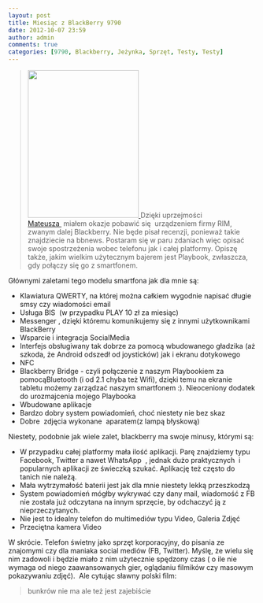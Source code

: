 ```yaml
---
layout: post
title: Miesiąc z BlackBerry 9790
date: 2012-10-07 23:59
author: admin
comments: true
categories: [9790, Blackberry, Jeżynka, Sprzęt, Testy, Testy]
---
```

<blockquote><a href="http://szymonmotyka.pl/wp-content/uploads/2012/10/2012-09-30-19.27.19.jpg"><img class="aligncenter size-medium wp-image-607" title="2012-09-30 19.27.19" src="http://szymonmotyka.pl/wp-content/uploads/2012/10/2012-09-30-19.27.19-225x300.jpg" alt="" width="225" height="300" /></a><a href="http://szymonmotyka.pl/wp-content/uploads/2012/10/2012-09-24-21.19.48.jpg">
</a>Dzięki uprzejmości <a title="Mateusz Nowak na SpidersWeb" href="http://www.spidersweb.pl/author/newwalk">Mateusza </a> miałem okazje pobawić się  urządzeniem firmy RIM, zwanym dalej Blackberry. Nie będe pisał recenzji, ponieważ takie znajdziecie na bbnews. Postaram się w paru zdaniach więc opisać swoje spostrzeżenia wobec telefonu jak i całej platformy. Opiszę także, jakim wielkim użytecznym bajerem jest Playbook, zwłaszcza, gdy połączy się go z smartfonem.</blockquote>
<!--more-->

Głównymi zaletami tego modelu smartfona jak dla mnie są:
<ul>
	<li>Klawiatura QWERTY, na której można całkiem wygodnie napisać długie smsy czy wiadomości email</li>
	<li>Usługa BIS  (w przypadku PLAY 10 zł za miesiąc)</li>
	<li>Messenger , dzięki któremu komunikujemy się z innymi użytkownikami BlackBerry</li>
	<li>Wsparcie i integracja SocialMedia</li>
	<li>Interfejs obsługiwany tak dobrze za pomocą wbudowanego gładzika (aż szkoda, że Android odszedł od joysticków) jak i ekranu dotykowego</li>
	<li>NFC</li>
	<li>Blackberry Bridge - czyli połączenie z naszym Playbookiem za pomocąBluetooth (i od 2.1 chyba też Wifi), dzięki temu na ekranie tabletu możemy zarządzać naszym smartfonem :). Nieoceniony dodatek do urozmajcenia mojego Playbooka</li>
	<li>Wbudowane aplikacje</li>
	<li>Bardzo dobry system powiadomień, choć niestety nie bez skaz</li>
	<li>Dobre  zdjęcia wykonane  aparatem(z lampą błyskową)</li>
</ul>
Niestety, podobnie jak wiele zalet, blackberry ma swoje minusy, którymi są:
<ul>
	<li>W przypadku całej platformy mała ilość aplikacji. Parę znajdziemy typu Facebook, Twitter a nawet WhatsApp  , jednak dużo praktycznych  i popularnych aplikacji ze świeczką szukać. Aplikację też często do tanich nie należą.</li>
	<li>Mała wytrzymałość baterii jest jak dla mnie niestety lekką przeszkodzą</li>
	<li>System powiadomień mógłby wykrywać czy dany mail, wiadomość z FB nie została już odczytana na innym sprzęcie, by odchaczyć ją z nieprzeczytanych.</li>
	<li>Nie jest to idealny telefon do multimediów typu Video, Galeria Zdjęć</li>
	<li>Przeciętna kamera Video</li>
</ul>
W skrócie. Telefon świetny jako sprzęt korporacyjny, do pisania ze znajomymi czy dla maniaka social mediów (FB, Twitter). Myślę, że wielu się nim zadowoli i będzie miało z nim użytecznie spędzony czas ( o ile nie wymaga od niego zaawansowanych gier, oglądaniu filmików czy masowym pokazywaniu zdjęć).  Ale cytując sławny polski film:
<blockquote>bunkrów nie ma ale też jest zajebiście</blockquote>
